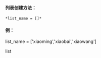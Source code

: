 

#### 列表创建方法：
`*list_name = []*  `

        
  #### 例：

list_name = ['xiaoming','xiaobai','xiaowang']

list


